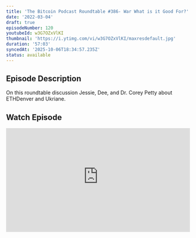 ```yaml
---
title: 'The Bitcoin Podcast Roundtable #386- War What is it Good For?'
date: '2022-03-04'
draft: true
episodeNumber: 120
youtubeId: w3G7OZxVlKI
thumbnail: 'https://i.ytimg.com/vi/w3G7OZxVlKI/maxresdefault.jpg'
duration: '57:03'
syncedAt: '2025-10-06T18:34:57.235Z'
status: available
---
```

## Episode Description

On this roundtable discussion Jessie, Dee, and Dr. Corey Petty about ETHDenver and Ukriane.

## Watch Episode

<div style="position: relative; padding-bottom: 56.25%; height: 0; overflow: hidden;">
  <iframe
    src="https://www.youtube-nocookie.com/embed/w3G7OZxVlKI"
    style="position: absolute; top: 0; left: 0; width: 100%; height: 100%;"
    frameborder="0"
    allow="accelerometer; autoplay; clipboard-write; encrypted-media; gyroscope; picture-in-picture"
    allowfullscreen
  ></iframe>
</div>

